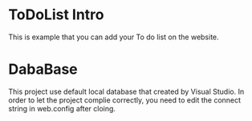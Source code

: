 # ToDoList Intro
This is example that you can add your To do list on the website.

# DabaBase
This project use default local database that created by Visual Studio.
In order to let the project complie correctly, you need to edit the connect string in web.config after cloing.

